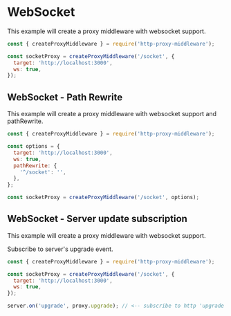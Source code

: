 # WebSocket

This example will create a proxy middleware with websocket support.

```javascript
const { createProxyMiddleware } = require('http-proxy-middleware');

const socketProxy = createProxyMiddleware('/socket', {
  target: 'http://localhost:3000',
  ws: true,
});
```

## WebSocket - Path Rewrite

This example will create a proxy middleware with websocket support and pathRewrite.

```javascript
const { createProxyMiddleware } = require('http-proxy-middleware');

const options = {
  target: 'http://localhost:3000',
  ws: true,
  pathRewrite: {
    '^/socket': '',
  },
};

const socketProxy = createProxyMiddleware('/socket', options);
```

## WebSocket - Server update subscription

This example will create a proxy middleware with websocket support.

Subscribe to server's upgrade event.

```javascript
const { createProxyMiddleware } = require('http-proxy-middleware');

const socketProxy = createProxyMiddleware('/socket', {
  target: 'http://localhost:3000',
  ws: true,
});

server.on('upgrade', proxy.upgrade); // <-- subscribe to http 'upgrade'
```
